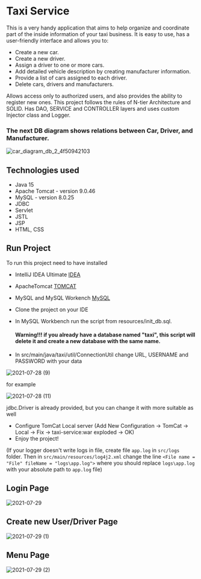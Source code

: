 # Taxi Service
This is a very handy application that aims to help organize and coordinate part of the inside information of your taxi business.
It is easy to use, has a user-friendly interface and allows you to:
- Create a new car.
- Create a new driver.
- Assign a driver to one or more cars.
- Add detailed vehicle description by creating manufacturer information.
- Provide a list of cars assigned to each driver.
- Delete cars, drivers and manufacturers.

Allows access only to authorized users, and also provides the ability to register new ones.
This project follows the rules of N-tier Architecture and SOLID. Has DAO, SERVICE and CONTROLLER layers and uses custom Injector class and Logger.
### The next DB diagram shows relations between Car, Driver, and Manufacturer.
![car_diagram_db_2_4f50942103](https://user-images.githubusercontent.com/83809337/127296817-e1af8215-1819-49ed-ba0a-6526e71e6542.png)

## Technologies used
- Java 15
- Apache Tomcat - version 9.0.46
- MySQL - version 8.0.25
- JDBC
- Servlet
- JSTL
- JSP
- HTML, CSS

## Run Project
To run this project need to have installed
- IntelliJ IDEA Ultimate [IDEA](https://www.jetbrains.com/idea/download/#section=windows)
- ApacheTomcat [TOMCAT](https://tomcat.apache.org/download-90.cgi)
- MySQL and MySQL Workench [MySQL](https://www.mysql.com/downloads/)

- Clone the project on your IDE
- In MySQL Workbench run the script from resources/init_db.sql.
  #### Warning!!! if you already have a database named "taxi", this script will delete it and create a new database with the same name.
  
- In src/main/java/taxi/util/ConnectionUtil change URL, USERNAME and PASSWORD with your data

![2021-07-28 (9)](https://user-images.githubusercontent.com/83809337/127299771-25ceddd3-305a-4108-86ae-f0fe9acc8a69.png)

for example

![2021-07-28 (11)](https://user-images.githubusercontent.com/83809337/127303479-19989d70-b625-4d08-ac82-4620d7a8ef5f.png)


jdbc.Driver is already provided, but you can change it with more suitable as well

- Configure TomCat Local server (Add New Configuration -> TomCat -> Local -> Fix -> taxi-service:war exploded -> OK)
- Enjoy the project!


(If your logger doesn't write logs in file, create file `app.log` in `src/logs` folder.
Then in `src/main/resources/log4j2.xml` change the line `<File name = "File" fileName = "logs\app.log">`
where you should replace `logs\app.log` with your absolute path to `app.log` file)
## Login Page
![2021-07-29](https://user-images.githubusercontent.com/83809337/127461892-60bfc0c5-7f67-4f7e-bda5-2e71a568c2ed.png)
## Create new User/Driver Page
![2021-07-29 (1)](https://user-images.githubusercontent.com/83809337/127461072-e37faff8-43b7-412e-be51-59769b22fe68.png)
## Menu Page
![2021-07-29 (2)](https://user-images.githubusercontent.com/83809337/127460904-ad69c8f9-5d7d-4d35-8795-ae64982dba23.png)

